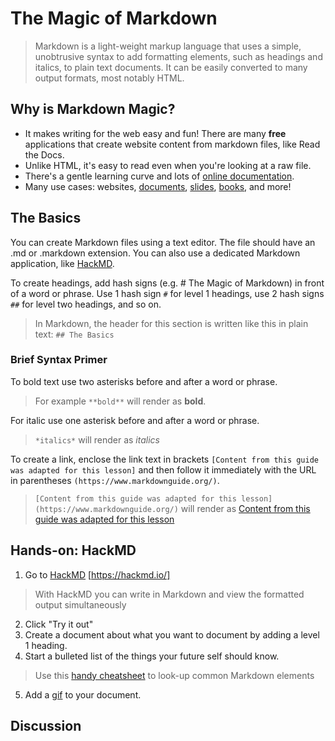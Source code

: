 # The Magic of Markdown

> Markdown is a light-weight markup language that uses a simple, unobtrusive syntax to add formatting elements, such as headings and italics, to plain text documents.  It can be easily converted to many output formats, most notably HTML.  

## Why is Markdown Magic?
- It makes writing for the web easy and fun!  There are many **free** applications that create website content from markdown files, like Read the Docs.
- Unlike HTML, it's easy to read even when you're looking at a raw file.
- There's a gentle learning curve and lots of [online documentation](https://github.com/adam-p/markdown-here/wiki/Markdown-Cheatsheet).
- Many use cases:  websites, [documents](https://ulysses.app/), [slides](https://github.com/gnab/remark), [books](https://leanpub.com), and more!

## The Basics

You can create Markdown files using a text editor.  The file should have an .md or .markdown extension.  You can also use a dedicated Markdown application, like [HackMD](https://hackmd.io/).

To create headings, add hash signs (e.g. # The Magic of Markdown) in front of a word or phrase.  Use 1 hash sign `#` for level 1 headings, use 2 hash signs `##` for level two headings, and so on.
> In Markdown, the header for this section is written like this in plain text: `## The Basics`

### Brief Syntax Primer

To bold text use two asterisks before and after a word or phrase.  
> For example `**bold**` will render as **bold**.

For italic use one asterisk before and after a word or phrase.
> `*italics*` will render as *italics*

To create a link, enclose the link text in brackets `[Content from this guide was adapted for this lesson]` and then follow it immediately with the URL in parentheses `(https://www.markdownguide.org/)`.  
> `[Content from this guide was adapted for this lesson](https://www.markdownguide.org/)` will render as [Content from this guide was adapted for this lesson](https://www.markdownguide.org/)

## Hands-on: HackMD
1. Go to [HackMD](https://hackmd.io/)
[https://hackmd.io/]
> With HackMD you can write in Markdown and view the formatted output simultaneously
2. Click "Try it out"
3. Create a document about what you want to document by adding a level 1 heading.
4. Start a bulleted list of the things your future self should know.
> Use this [handy cheatsheet](https://github.com/adam-p/markdown-here/wiki/Markdown-Cheatsheet#blockquotes) to look-up common Markdown elements
5. Add a [gif](https://giphy.com/) to your document.

## Discussion
